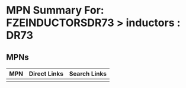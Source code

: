 



# MPN Summary For: FZEINDUCTORSDR73 > inductors : DR73

## MPNs
  

|MPN|Direct Links|Search Links|
| :--- | :--- | :--- |
||||
